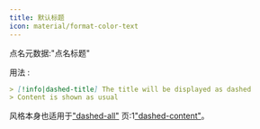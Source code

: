 ```yaml
---
title: 默认标题
icon: material/format-color-text
---
```


点名元数据:"点名标题"

用法 :

```md
> [!info|dashed-title] The title will be displayed as dashed
> Content is shown as usual
```

风格本身也适用于["dashed-all"](../combined-styling/page-20.md)
页:1["dashed-content"](../content-styling/page-10.md)。

